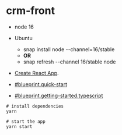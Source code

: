 # crm-front

- node 16
- Ubuntu
  - snap install node --channel=16/stable
  - __OR__
  - snap refresh --channel 16/stable node

- [Create React App](https://github.com/facebook/create-react-app).
- [#blueprint.quick-start](https://blueprintjs.com/docs/versions/4/#blueprint.quick-start)
- [#blueprint.getting-started.typescript](https://blueprintjs.com/docs/versions/4/#blueprint/getting-started.typescript)

```shell
# install dependencies
yarn 

# start the app
yarn start
```

